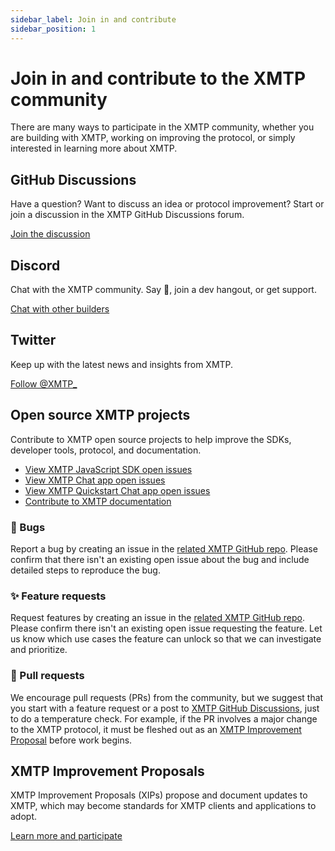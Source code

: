 ```yaml
---
sidebar_label: Join in and contribute
sidebar_position: 1
---
```


# Join in and contribute to the XMTP community

There are many ways to participate in the XMTP community, whether you are building with XMTP, working on improving the protocol, or simply interested in learning more about XMTP.

## GitHub Discussions

Have a question? Want to discuss an idea or protocol improvement? Start or join a discussion in the XMTP GitHub Discussions forum.

[Join the discussion](https://github.com/orgs/xmtp/discussions)

## Discord

Chat with the XMTP community. Say 👋, join a dev hangout, or get support.

[Chat with other builders](https://discord.gg/xmtp)

## Twitter

Keep up with the latest news and insights from XMTP.

[Follow @XMTP_](https://twitter.com/xmtp_)

## Open source XMTP projects

Contribute to XMTP open source projects to help improve the SDKs, developer tools, protocol, and documentation.

* [View XMTP JavaScript SDK open issues](https://github.com/xmtp/xmtp-js/issues)
* [View XMTP Chat app open issues](https://github.com/xmtp/example-chat-react/issues)
* [View XMTP Quickstart Chat app open issues](https://github.com/xmtp/xmtp-quickstart-react/issues)
* [Contribute to XMTP documentation](https://github.com/xmtp/xmtp-dot-org#readme)

### 🐞 Bugs

Report a bug by creating an issue in the [related XMTP GitHub repo](https://github.com/xmtp/). Please confirm that there isn't an existing open issue about the bug and include detailed steps to reproduce the bug.

### ✨ Feature requests

Request features by creating an issue in the [related XMTP GitHub repo](https://github.com/xmtp/). Please confirm there isn't an existing open issue requesting the feature. Let us know which use cases the feature can unlock so that we can investigate and prioritize.

### 🔀 Pull requests

We encourage pull requests (PRs) from the community, but we suggest that you start with a feature request or a post to [XMTP GitHub Discussions](https://github.com/orgs/xmtp/discussions), just to do a temperature check. For example, if the PR involves a major change to the XMTP protocol, it must be fleshed out as an [XMTP Improvement Proposal](https://github.com/xmtp/XIPs/blob/main/XIPs/xip-0-purpose-process.md) before work begins.

## XMTP Improvement Proposals

XMTP Improvement Proposals (XIPs) propose and document updates to XMTP, which may become standards for XMTP clients and applications to adopt.

[Learn more and participate](https://github.com/xmtp/XIPs/blob/main/XIPs/xip-0-purpose-process.md)
